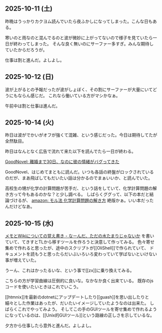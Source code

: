 ## 2025-10-11 (土)

昨晩はうっかりカクヨム読んでいたら夜ふかしになってしまった。こんな日もある。

寒いのと雨なのと混んでるのと波が微妙に上がってないので様子を見ていたら一日が終わってしまった。
そんな良く無いのにサーファー多すぎ。みんな期待していたからだろうが。

仕事は割と進んだ。よしよし。

## 2025-10-12 (日)

波が上がるとの予報だったが波がしょぼく、その割にサーファーが大量にいてどうにもならん感じだ。
これなら働いている方がマシかなぁ。

午前中は割と仕事は進んだ。

## 2025-10-14 (火)

昨日は波がでかいがオフが強くて混雑、という感じだった。今日は期待してたが全然駄目。

昨日はなんとなく広告で流れて来た以下を読んでたら一日が終わる。

[GoodNovel: 離婚まで30日、なのに彼の情緒がバグってきた](https://www.goodnovel.com/book/%E9%9B%A2%E5%A9%9A%E3%81%BE%E3%81%A7%E3%81%82%E3%81%A830%E6%97%A5-%E3%81%AA%E3%81%AE%E3%81%AB%E5%BD%BC%E3%81%8C%E6%83%85%E7%B7%92%E3%83%90%E3%82%B0%E3%81%A3%E3%81%A6%E3%81%8D%E3%81%9F_31000979495/%E7%AC%AC744%E8%A9%B1_14818437)

GoodNovel、はじめてまともに読んだ。いつも各話の終盤がロックされているのだが、まあ飛ばしてもだいたい話は分かるのでまぁいいか、と読んでいた。

高校生の甥が化学の計算問題が苦手だ、という話をしていて、化学計算問題の解き方って今もあるのかな？と少し調べる。
しばらくググって、以下の本だと結論づけるが、
[amazon: モル法 化学計算問題の解き方](https://www.amazon.co.jp/dp/4581220513) 絶版かぁ。いい本だったんだけどなあ。

## 2025-10-15 (水)

[メモとWikiについての覚え書き - なーんだ、ただの水たまりじゃないか](https://karino2.github.io/2025/10/15/memo_wiki_note.html) を書いていて、てきすとTLから移すツールを作ろうと決意して作ってみる。
色々寄せ集めで作れると思ったが、途中のスクリプトが[[OliShell]]で作られていて、
ドキュメントを読もうと思ったらだいぶいろいろ変わっていて学ばないといけない事が増えていた。

うーん、これはかったるいな、という事で[[zx]]に乗り換えてみる。

こちらの方が学習曲線は圧倒的に良いな。なかなか良く出来ている。
既存のjsコードを使いたいときはこれでいこう。

[[htmnix]]を最新のdotnetにアップデートしたり[[guash]]を思い出したりと細々とした作業はあったが、だいたいイメージしていたようなのは出来た。
しばらくこれでやってみよう。
そしてこの手のGUIツールを寄せ集めで作れるようになっているのは、[[Unix的GUIツール]]という路線の正しさを示しているな。

夕方から仕事したら意外と進んだ。よしよし。